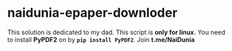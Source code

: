 # naidunia-epaper-downloder
This solution is dedicated to my dad.
This script is **only for linux.**
You need to install **PyPDF2** on by **`pip install PyPDF2`**.
Join **t.me/NaiDunia**
